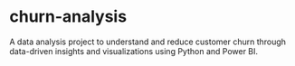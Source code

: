 # churn-analysis
A data analysis project to understand and reduce customer churn through data-driven insights and visualizations using Python and Power BI.
